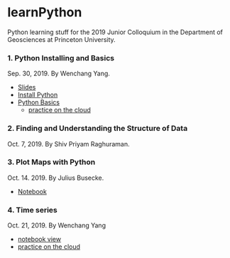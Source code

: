 # learnPython
Python learning stuff for the 2019 Junior Colloquium in the Department of Geosciences at Princeton University.

### 1. Python Installing and Basics
Sep. 30, 2019. By Wenchang Yang.
* [Slides](https://docs.google.com/presentation/d/1ug_xLaLQs1eXZPw54llCSflbR3_6Sv7Pp-Ud-MvyPmk/edit?usp=sharing)
* [Install Python](./install_python.md)
* [Python Basics](https://nbviewer.jupyter.org/github/wy2136/learnPython/blob/master/python_basics.ipynb)
    * [practice on the cloud](https://colab.research.google.com/drive/1BKXWN5I6yLK0ifjvWG5wZPrWgTdpEzA_)

### 2. Finding and Understanding the Structure of Data
Oct. 7, 2019. By Shiv Priyam Raghuraman.

### 3. Plot Maps with Python
Oct. 14. 2019. By Julius Busecke.
* [Notebook](https://mybinder.org/v2/gh/jbusecke/teaching/master?filepath=notebooks%2FTutorial_plotting_maps.ipynb)

### 4. Time series
Oct. 21, 2019. By Wenchang Yang
* [notebook view](https://nbviewer.jupyter.org/github/wy2136/learnPython/blob/master/04_TimeSeries.ipynb)
* [practice on the cloud](https://colab.research.google.com/drive/1-6ntvt1mvgQpCMDzBKv5NshVRW6Vzqvp#forceEdit=true&sandboxMode=true)
